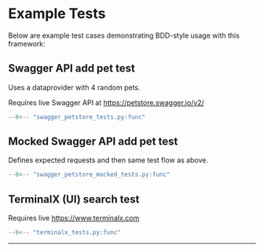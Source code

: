 # Example Tests

Below are example test cases demonstrating BDD-style usage with this framework:

## Swagger API add pet test

Uses a dataprovider with 4 random pets.

Requires live Swagger API at https://petstore.swagger.io/v2/
```python
--8<-- "swagger_petstore_tests.py:func"
```

## Mocked Swagger API add pet test

Defines expected requests and then same test flow as above.
```python
--8<-- "swagger_petstore_mocked_tests.py:func"
```

## TerminalX (UI) search test

Requires live https://www.terminalx.com
```python
--8<-- "terminalx_tests.py:func"
```
---

